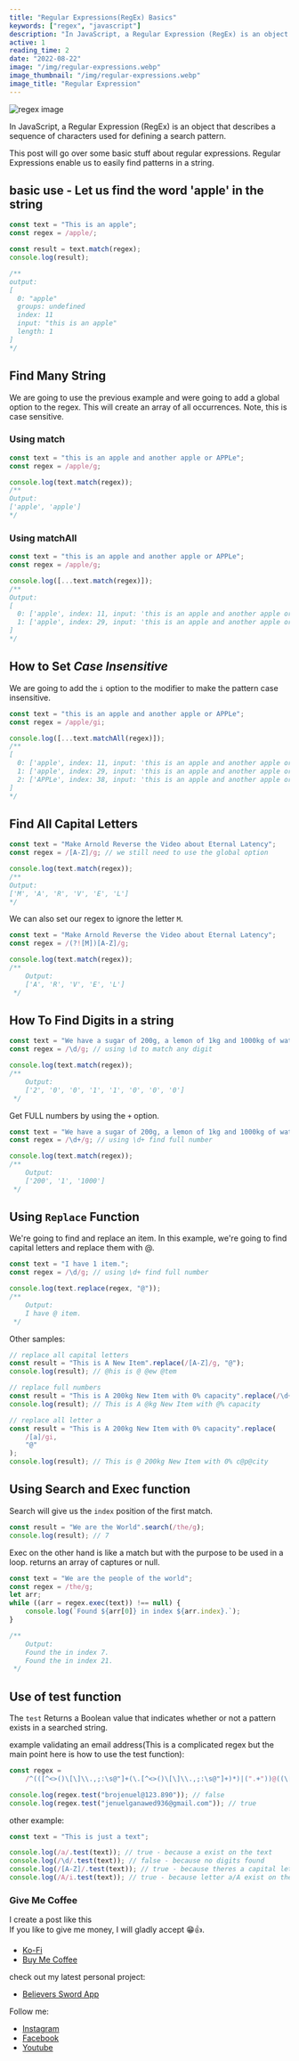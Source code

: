 ```yaml
---
title: "Regular Expressions(RegEx) Basics"
keywords: ["regex", "javascript"]
description: "In JavaScript, a Regular Expression (RegEx) is an object that describes a sequence of characters used for defining a search pattern. This post will go over some basic stuff about regular expressions. Regular Expressions enable us to easily find patterns in a string."
active: 1
reading_time: 2
date: "2022-08-22"
image: "/img/regular-expressions.webp"
image_thumbnail: "/img/regular-expressions.webp"
image_title: "Regular Expression"
---
```


![regex image](/img/regular-expressions.webp "Regular Expression Basics")

In JavaScript, a Regular Expression (RegEx) is an object that describes a sequence of characters used for defining a search pattern.

This post will go over some basic stuff about regular expressions. Regular Expressions enable us to easily find patterns in a string.

## basic use - Let us find the word 'apple' in the string

```js
const text = "This is an apple";
const regex = /apple/;

const result = text.match(regex);
console.log(result);

/**
output:
[
  0: "apple"
  groups: undefined
  index: 11
  input: "this is an apple"
  length: 1
]
*/
```

## Find Many String

We are going to use the previous example and were going to add a global option to the regex. This will create an array of all occurrences. Note, this is case sensitive.

### Using match

```js
const text = "this is an apple and another apple or APPLe";
const regex = /apple/g;

console.log(text.match(regex));
/**
Output:
['apple', 'apple']
*/
```

### Using matchAll

```js
const text = "this is an apple and another apple or APPLe";
const regex = /apple/g;

console.log([...text.match(regex)]);
/**
Output:
[
  0: ['apple', index: 11, input: 'this is an apple and another apple or APPLe', groups: undefined]
  1: ['apple', index: 29, input: 'this is an apple and another apple or APPLe', groups: undefined]
]
*/
```

## How to Set **_Case Insensitive_**

We are going to add the `i` option to the modifier to make the pattern case insensitive.

```js
const text = "this is an apple and another apple or APPLe";
const regex = /apple/gi;

console.log([...text.matchAll(regex)]);
/**
[
  0: ['apple', index: 11, input: 'this is an apple and another apple or APPLe', groups: undefined]
  1: ['apple', index: 29, input: 'this is an apple and another apple or APPLe', groups: undefined]
  2: ['APPLe', index: 38, input: 'this is an apple and another apple or APPLe', groups: undefined]
]
*/
```

## Find All Capital Letters

```js
const text = "Make Arnold Reverse the Video about Eternal Latency";
const regex = /[A-Z]/g; // we still need to use the global option

console.log(text.match(regex));
/**
Output:
['M', 'A', 'R', 'V', 'E', 'L']
*/
```

We can also set our regex to ignore the letter `M`.

```js
const text = "Make Arnold Reverse the Video about Eternal Latency";
const regex = /(?![M])[A-Z]/g;

console.log(text.match(regex));
/**
    Output:
    ['A', 'R', 'V', 'E', 'L']
 */
```

## How To Find Digits in a string

```js
const text = "We have a sugar of 200g, a lemon of 1kg and 1000kg of water.";
const regex = /\d/g; // using \d to match any digit

console.log(text.match(regex));
/**
    Output:
    ['2', '0', '0', '1', '1', '0', '0', '0']
 */
```

Get FULL numbers by using the `+` option.

```js
const text = "We have a sugar of 200g, a lemon of 1kg and 1000kg of water.";
const regex = /\d+/g; // using \d+ find full number

console.log(text.match(regex));
/**
    Output:
    ['200', '1', '1000']
 */
```

## Using `Replace` Function

We're going to find and replace an item. In this example, we're going to find capital letters and replace them with @.

```js
const text = "I have 1 item.";
const regex = /\d/g; // using \d+ find full number

console.log(text.replace(regex, "@"));
/**
    Output:
    I have @ item.
 */
```

Other samples:

```js
// replace all capital letters
const result = "This is A New Item".replace(/[A-Z]/g, "@");
console.log(result); // @his is @ @ew @tem

// replace full numbers
const result = "This is A 200kg New Item with 0% capacity".replace(/\d+/g, "@");
console.log(result); // This is A @kg New Item with @% capacity

// replace all letter a
const result = "This is A 200kg New Item with 0% capacity".replace(
    /[a]/gi,
    "@"
);
console.log(result); // This is @ 200kg New Item with 0% c@p@city
```

## Using Search and Exec function

Search will give us the `index` position of the first match.

```js
const result = "We are the World".search(/the/g);
console.log(result); // 7
```

Exec on the other hand is like a match but with the purpose to be used in a loop. returns an array of captures or null.

```js
const text = "We are the people of the world";
const regex = /the/g;
let arr;
while ((arr = regex.exec(text)) !== null) {
    console.log(`Found ${arr[0]} in index ${arr.index}.`);
}

/**
    Output:
    Found the in index 7.
    Found the in index 21.
 */
```

## Use of test function

The `test` Returns a Boolean value that indicates whether or not a pattern exists in a searched string.

example validating an email address(This is a complicated regex but the main point here is how to use the test function):

```js
const regex =
    /^(([^<>()\[\]\\.,;:\s@"]+(\.[^<>()\[\]\\.,;:\s@"]+)*)|(".+"))@((\[[0-9]{1,3}\.[0-9]{1,3}\.[0-9]{1,3}\.[0-9]{1,3}])|(([a-zA-Z\-0-9]+\.)+[a-zA-Z]{2,}))$/;

console.log(regex.test("brojenuel@123.890")); // false
console.log(regex.test("jenuelganawed936@gmail.com")); // true
```

other example:

```js
const text = "This is just a text";

console.log(/a/.test(text)); // true - because a exist on the text
console.log(/\d/.test(text)); // false - because no digits found
console.log(/[A-Z]/.test(text)); // true - because theres a capital letter
console.log(/A/i.test(text)); // true - because letter a/A exist on the text
```

### Give Me Coffee

I create a post like this  
If you like to give me money, I will gladly accept 😁👍.

-   [Ko-Fi](https://ko-fi.com/brojenuel)
-   [Buy Me Coffee](https://www.buymeacoffee.com/brojenuel)

check out my latest personal project:

-   [Believers Sword App](https://believers-sword-app.herokuapp.com/)

Follow me:

-   [Instagram](https://www.instagram.com/brojenuel/)
-   [Facebook](https://www.facebook.com/broJenuel/)
-   [Youtube](https://www.youtube.com/channel/UCNANDtTF63UTRcYioVsSCdA)
